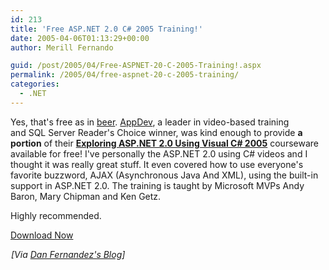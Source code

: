 ```yaml
---
id: 213
title: 'Free ASP.NET 2.0 C# 2005 Training!'
date: 2005-04-06T01:13:29+00:00
author: Merill Fernando

guid: /post/2005/04/Free-ASPNET-20-C-2005-Training!.aspx
permalink: /2005/04/free-aspnet-20-c-2005-training/
categories:
  - .NET
---
```

<p>Yes, that's free as in <a href="http://www.danfernandez.com/view/view.aspx?ID=132">beer</a>. <a href="http://www.appdev.com/">AppDev</a>, a leader in video-based training and&nbsp;SQL Server Reader's Choice winner,&nbsp;was kind enough to provide <strong>a portion</strong> of their <strong><a href="http://www.appdev.com/prodfamily.asp?catalog%5Fname=AppDevCatalog&amp;category%5Fname=ASPC20Product">Exploring ASP.NET 2.0 Using Visual C# 2005</a></strong> courseware available for free! I've personally the ASP.NET 2.0 using C# videos and I thought it was really great stuff. It even covered how to use everyone's favorite buzzword, AJAX (Asynchronous Java And XML), using the built-in support in ASP.NET 2.0. The training is taught by Microsoft MVPs Andy Baron, Mary Chipman and Ken Getz.</p>
<p>Highly recommended.</p>
<p><a href="http://www.microsoft.com/downloads/details.aspx?FamilyId=2267B706-32D2-4C51-BED7-E6CABB6D8A75&amp;displaylang=en">Download Now</a></p><img height="1" src="http://blogs.msdn.com/aggbug.aspx?PostID=405366" width="1" /><i>[Via <a href="http://blogs.msdn.com/danielfe/archive/2005/04/04/405366.aspx">Dan Fernandez's Blog</a>]</i> 